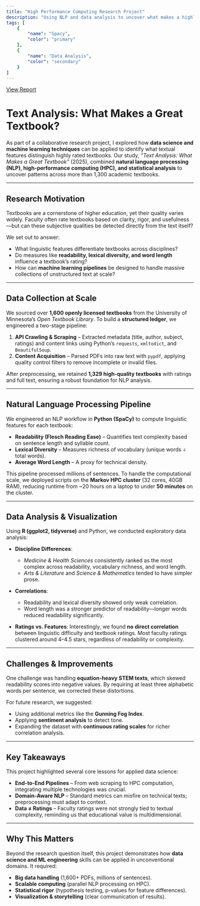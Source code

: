 ```yaml
---
title: "High Performance Computing Research Project"
description: "Using NLP and data analysis to uncover what makes a highly-rated textbook"
tags: [
    {
        "name": "Spacy",
        "color": "primary"
    },
    {
        "name": "Data Analysis",
        "color": "secondary"
    }
]
---
```

<a href="/project-pdfs/ResearchReport.pdf" target="_blank">View Report</a>

# Text Analysis: What Makes a Great Textbook?

As part of a collaborative research project, I explored how **data science and machine learning techniques** can be applied to identify what textual features distinguish highly rated textbooks. Our study, *“Text Analysis: What Makes a Great Textbook”* (2025), combined **natural language processing (NLP), high-performance computing (HPC), and statistical analysis** to uncover patterns across more than 1,300 academic textbooks.

---

## Research Motivation

Textbooks are a cornerstone of higher education, yet their quality varies widely. Faculty often rate textbooks based on clarity, rigor, and usefulness—but can these subjective qualities be detected directly from the text itself?

We set out to answer:

* What linguistic features differentiate textbooks across disciplines?
* Do measures like **readability, lexical diversity, and word length** influence a textbook’s rating?
* How can **machine learning pipelines** be designed to handle massive collections of unstructured text at scale?

---

## Data Collection at Scale

We sourced over **1,600 openly licensed textbooks** from the University of Minnesota’s *Open Textbook Library*. To build a **structured ledger**, we engineered a two-stage pipeline:

1. **API Crawling & Scraping** – Extracted metadata (title, author, subject, ratings) and content links using Python’s `requests`, `xmltodict`, and `BeautifulSoup`.
2. **Content Acquisition** – Parsed PDFs into raw text with `pypdf`, applying quality control filters to remove incomplete or invalid files.

After preprocessing, we retained **1,329 high-quality textbooks** with ratings and full text, ensuring a robust foundation for NLP analysis.

---

## Natural Language Processing Pipeline

We engineered an NLP workflow in **Python (SpaCy)** to compute linguistic features for each textbook:

* **Readability (Flesch Reading Ease)** – Quantifies text complexity based on sentence length and syllable count.
* **Lexical Diversity** – Measures richness of vocabulary (unique words ÷ total words).
* **Average Word Length** – A proxy for technical density.

This pipeline processed millions of sentences. To handle the computational scale, we deployed scripts on the **Markov HPC cluster** (32 cores, 40GB RAM), reducing runtime from ~20 hours on a laptop to under **50 minutes** on the cluster.

---

## Data Analysis & Visualization

Using **R (ggplot2, tidyverse)** and Python, we conducted exploratory data analysis:

* **Discipline Differences**:

  * *Medicine & Health Sciences* consistently ranked as the most complex across readability, vocabulary richness, and word length.
  * *Arts & Literature* and *Science & Mathematics* tended to have simpler prose.

* **Correlations**:

  * Readability and lexical diversity showed only weak correlation.
  * Word length was a stronger predictor of readability—longer words reduced readability significantly.

* **Ratings vs. Features**:
  Interestingly, we found **no direct correlation** between linguistic difficulty and textbook ratings. Most faculty ratings clustered around 4–4.5 stars, regardless of readability or complexity.

---

## Challenges & Improvements

One challenge was handling **equation-heavy STEM texts**, which skewed readability scores into negative values. By requiring at least three alphabetic words per sentence, we corrected these distortions.

For future research, we suggested:

* Using additional metrics like the **Gunning Fog Index**.
* Applying **sentiment analysis** to detect tone.
* Expanding the dataset with **continuous rating scales** for richer correlation analysis.

---

## Key Takeaways

This project highlighted several core lessons for applied data science:

* **End-to-End Pipelines** – From web scraping to HPC computation, integrating multiple technologies was crucial.
* **Domain-Aware NLP** – Standard metrics can misfire on technical texts; preprocessing must adapt to context.
* **Data ≠ Ratings** – Faculty ratings were not strongly tied to textual complexity, reminding us that educational value is multidimensional.

---

## Why This Matters

Beyond the research question itself, this project demonstrates how **data science and ML engineering** skills can be applied in unconventional domains. It required:

* **Big data handling** (1,600+ PDFs, millions of sentences).
* **Scalable computing** (parallel NLP processing on HPC).
* **Statistical rigor** (hypothesis testing, p-values for feature differences).
* **Visualization & storytelling** (clear communication of results).